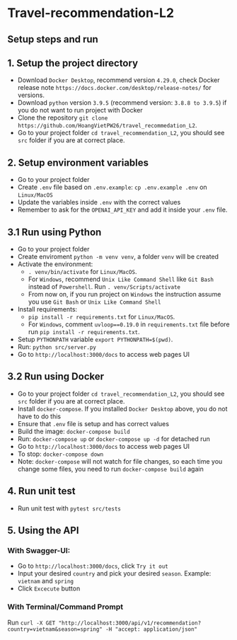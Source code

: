 # Travel-recommendation-L2

## Setup steps and run

## 1. Setup the project directory
* Download `Docker Desktop`, recommend version `4.29.0`, check Docker release note `https://docs.docker.com/desktop/release-notes/` for versions.
* Download `python` version `3.9.5` (recommend version: `3.8.8 to 3.9.5`) if you do not want to run project with Docker
* Clone the repository `git clone https://github.com/HoangVietPW26/travel_recommedation_L2`.
* Go to your project folder `cd travel_recommendation_L2`, you should see `src` folder if you are at correct place.

## 2. Setup environment variables
* Go to your project folder
* Create `.env` file based on `.env.example`: `cp .env.example .env` on `Linux/MacOS`
* Update the variables inside `.env` with the correct values
* Remember to ask for the `OPENAI_API_KEY` and add it inside your `.env` file.

## 3.1 Run using Python
* Go to your project folder
* Create enviroment `python -m venv venv`, a folder `venv` will be created
* Activate the environment:
    - `. venv/bin/activate` for `Linux/MacOS`.
    - For `Windows`, recommend `Unix Like Command Shell` like `Git Bash` instead of `Powershell`. Run `. venv/Scripts/activate`
    - From now on, if you run project on `Windows` the instruction assume you use `Git Bash` or `Unix Like Command Shell`
* Install requirements: 
    - `pip install -r requirements.txt` for `Linux/MacOS`. 
    - For `Windows`, comment `uvloop==0.19.0` in  `requirements.txt` file before run `pip install -r requirements.txt`.
* Setup `PYTHONPATH` variable `export PYTHONPATH=$(pwd)`.
* Run: `python src/server.py`
* Go to `http://localhost:3000/docs` to access web pages UI

## 3.2 Run using Docker
* Go to your project folder `cd travel_recommendation_L2`, you should see `src` folder if you are at correct place.
* Install `docker-compose`. If you installed `Docker Desktop` above, you do not have to do this
* Ensure that `.env` file is setup and has correct values
* Build the image: `docker-compose build`
* Run: `docker-compose up` or `docker-compose up -d` for detached run
* Go to `http://localhost:3000/docs` to access web pages UI
* To stop: `docker-compose down`
* Note: `docker-compose` will not watch for file changes, so each time you change some files, you need to run `docker-compose build` again

## 4. Run unit test
* Run unit test with `pytest src/tests`

## 5. Using the API

### With Swagger-UI:
* Go to `http://localhost:3000/docs`, click `Try it out`
* Input your desired `country` and pick your desired `season`. Example: `vietnam` and `spring`
* Click `Excecute` button

### With Terminal/Command Prompt
Run
`
curl -X GET "http://localhost:3000/api/v1/recommendation?country=vietnam&season=spring" -H "accept: application/json"
`

